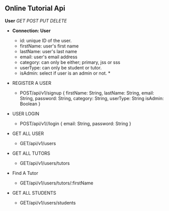 ## Online Tutorial Api

**User**
*GET* *POST* *PUT* *DELETE*
- **Connection: User**
  - id: unique ID of the user.
  - firstName: user's first name
  - lastName:  user's last name
  - email: user's email address
  - category:  can only be either; primary, jss or sss
  - userType: can only be student or tutor.
  - isAdmin: select if user is an admin or not. *

- REGISTER A USER
  - POST/api/v1/signup
  {
  firstName: String, 
  lastName:  String,
  email: String,
  password: String,
  category: String,
  userType: String
  isAdmin: Boolean 
  }
  
- USER LOGIN
  - POST/api/v1//login
  {
  email: String,
  password: String
  }
  
- GET ALL USER
  - GET/api/v1/users
  
- GET ALL TUTORS  
  - GET/api/v1/users/tutors

- Find A Tutor
  - GET/api/v1/users/tutors/:firstName

- GET ALL STUDENTS  
  - GET/api/v1/users/students
  


